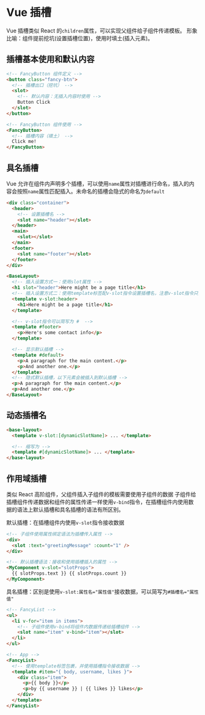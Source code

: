 # Vue 插槽

Vue 插槽类似 React 的`children`属性，可以实现父组件给子组件传递模板。
形象比喻：组件提前挖坑(设置插槽位置)，使用时填土(插入元素)。

## 插槽基本使用和默认内容

```html
<!-- FancyButton 组件定义 -->
<button class="fancy-btn">
  <!-- 插槽出口（挖坑） -->
  <slot>
    <!-- 默认内容：无插入内容时使用 -->
    Button Click
  </slot>
</button>

<!-- FancyButton 组件使用 -->
<FancyButton>
  <!-- 插槽内容（填土） -->
  Click me!
</FancyButton>
```

## 具名插槽

Vue 允许在组件内声明多个插槽，可以使用`name`属性对插槽进行命名，插入的内容会按照`name`属性匹配插入。未命名的插槽会隐式的命名为`default`

```html
<div class="container">
  <header>
    <!-- 设置插槽名 -->
    <slot name="header"></slot>
  </header>
  <main>
    <slot></slot>
  </main>
  <footer>
    <slot name="footer"></slot>
  </footer>
</div>

<BaseLayout>
  <!-- 插入设置方式一：使用slot属性 -->
  <h1 slot="header">Here might be a page title</h1>
  <!-- 插入设置方式二：使用template标签配v-slot指令设置插槽名，注意v-slot指令只能在template标签使用 -->
  <template v-slot:header>
    <h1>Here might be a page title</h1>
  </template>

  <!-- v-slot指令可以简写为 #  -->
  <template #footer>
    <p>Here's some contact info</p>
  </template>

  <!-- 显示默认插槽 -->
  <template #default>
    <p>A paragraph for the main content.</p>
    <p>And another one.</p>
  </template>
  <!-- 隐式默认插槽，以下元素会被插入到默认插槽 -->
  <p>A paragraph for the main content.</p>
  <p>And another one.</p>
</BaseLayout>
```

## 动态插槽名

```html
<base-layout>
  <template v-slot:[dynamicSlotName]> ... </template>

  <!-- 缩写为 -->
  <template #[dynamicSlotName]> ... </template>
</base-layout>
```

## 作用域插槽

类似 React 高阶组件，父组件插入子组件的模板需要使用子组件的数据
子组件给插槽组件传递数据和组件的属性传递一样使用`v-bind`指令，在插槽组件内使用数据的语法上默认插槽和具名插槽的语法有所区别。

默认插槽：在插槽组件内使用`v-slot`指令接收数据

```html
<!-- 子组件使用属性绑定语法为插槽传入属性 -->
<div>
  <slot :text="greetingMessage" :count="1" />
</div>

<!-- 默认插槽语法：接收和使用插槽插入的属性 -->
<MyComponent v-slot="slotProps">
  {{ slotProps.text }} {{ slotProps.count }}
</MyComponent>
```

具名插槽：区别是使用`v-slot:属性名="属性值"`接收数据，可以简写为`#插槽名="属性值"`

```html
<!-- FancyList -->
<ul>
  <li v-for="item in items">
    <!-- 子组件使用v-bind将组件内数据传递给插槽组件 -->
    <slot name="item" v-bind="item"></slot>
  </li>
</ul>

<!-- App -->
<FancyList>
  <!-- 使用template标签包裹，并使用插槽指令接收数据 -->
  <template #item="{ body, username, likes }">
    <div class="item">
      <p>{{ body }}</p>
      <p>by {{ username }} | {{ likes }} likes</p>
    </div>
  </template>
</FancyList>
```
